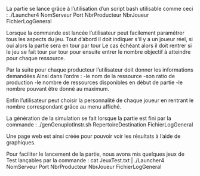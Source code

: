La partie se lance grâce à l’utilisation d’un script bash utilisable comme ceci :
./Launcher4 NomServeur Port NbrProducteur  NbrJoueur FichierLogGeneral 



Lorsque la commande est lancée l’utilisateur peut facilement paramétrer tous les aspects du jeu.
Tout d’abord il doit indiquer s'il y a un joueur réel, si oui alors la partie sera en tour par tour
Le cas échéant alors il doit rentrer si le jeu se fait tour par tour pour ensuite entrer le nombre objectif à atteindre pour chaque ressource.

Par la suite pour chaque producteur l’utilisateur doit donner les informations demandées
Ainsi dans l’ordre : 
-le nom de la ressource
-son ratio de production
-le nombre de ressources disponibles en début de partie
-le nombre pouvant être donné au maximum.

Enfin l’utilisateur peut choisir la personnalité de chaque joueur en rentrant le nombre correspondant grâce au menu affiché.


La génération de la simulation se fait lorsque la partie est fini par la commande : 
./genGenuplotInstr.sh RepertoireDestination FichierLogGeneral


Une page web est ainsi créée pour pouvoir voir les résultats à l’aide de graphiques.



Pour faciliter le lancement de la partie, nous avons mis quelques jeux de Test lançables par la commande :
cat JeuxTest.txt | ./Launcher4 NomServeur Port NbrProducteur  NbrJoueur FichierLogGeneral

